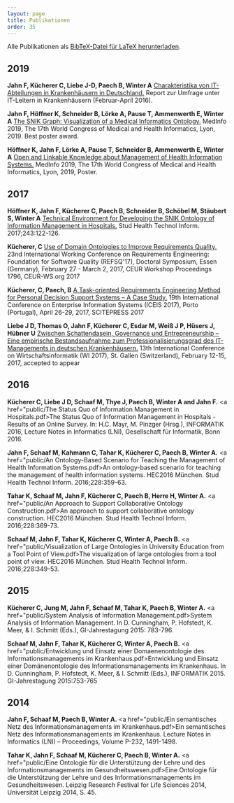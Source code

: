```yaml
---
layout: page
title: Publikationen
order: 35
---
```


Alle Publikationen als <a href="public/snik.bib" target="_blank">BibTeX-Datei für LaTeX herunterladen</a>.

## 2019

**Jahn F, Kücherer C, Liebe J-D, Paech B, Winter A**
<a href="public/Charakteristika von IT-Abteilungen in Krankenhaeusern in Deutschland.pdf">Charakteristika von IT-Abteilungen in Krankenhäusern in Deutschland.</a>
Report zur Umfrage unter IT-Leitern in Krankenhäusern (Februar-April 2016).

**Jahn F, Höffner K, Schneider B, Lörke A, Pause T, Ammenwerth E, Winter A**
<a href="public/The SNIK Graph Visualization of a Medical Informatics Ontology.pdf">The SNIK Graph: Visualization of a Medical Informatics Ontology.</a>
MedInfo 2019, The 17th World Congress of Medical and Health Informatics, Lyon, 2019.
Best poster award.

**Höffner K, Jahn F, Lörke A, Pause T, Schneider B, Ammenwerth E, Winter A**
<a href="public/Open and Linkable Knowledge About Management of Health Information Systems.pdf">Open and Linkable Knowledge about Management of Health Information Systems.</a>
MedInfo 2019, The 17th World Congress of Medical and Health Informatics, Lyon, 2019, Poster.

## 2017
**Höffner K, Jahn F, Kücherer C, Paech B, Schneider B, Schöbel M, Stäubert S, Winter A**
<a href="public/Technical Environment for Developing the SNIK Ontology of Information Management in Hospitals.pdf">Technical Environment for Developing the SNIK Ontology of Information Management in Hospitals.</a>
Stud Health Technol Inform. 2017;243:122-126.

**Kücherer, C**
<a href="public/Use of Domain Ontologies to Improve Requirements Quality.pdf">Use of Domain Ontologies to Improve Requirements Quality.</a>
23nd International Working Conference on Requirements Engineering: Foundation for Software Quality (REFSQ'17), Doctoral Symposium, Essen (Germany), February 27 - March 2, 2017, CEUR Workshop Proceedings 1796, CEUR-WS.org 2017

**Kücherer, C, Paech, B**
<a href="public/A Task-oriented Requirements Engineering Method for Personal Decision Support Systems.pdf">A Task-oriented Requirements Engineering Method for Personal Decision Support Systems – A Case Study.</a>
19th International Conference on Enterprise Information Systems (ICEIS 2017), Porto (Portugal), April 26-29, 2017, SCITEPRESS 2017

**Liebe J D, Thomas O, Jahn F, Kücherer C, Esdar M, Weiß J P, Hüsers J, Hübner U**
<a href="public/Zwischen Schattendasein Governance und Entrepreneurship.pdf">Zwischen Schattendasein, Governance und Entrepreneurship – Eine empirische Bestandsaufnahme zum Professionalisierungsgrad des IT-Managements in deutschen Krankenhäusern.</a>
13th International Conference on Wirtschaftsinformatik (WI 2017), St. Gallen (Switzerland), February 12-15, 2017, accepted to appear

## 2016
**Kücherer C, Liebe J D, Schaaf M, Thye J, Paech B, Winter A and Jahn F.**
<a href="public/The Status Quo of Information Management in Hospitals.pdf>The Status Quo of Information Management in Hospitals - Results of an Online Survey.</a>
In: H.C. Mayr, M. Pinzger (Hrsg.), INFORMATIK 2016, Lecture Notes in Informatics (LNI), Gesellschaft für Informatik, Bonn 2016.

**Jahn F, Schaaf M, Kahmann C, Tahar K, Kücherer C, Paech B, Winter A.**
<a href="public/An Ontology-Based Scenario for Teaching the Management of Health Information Systems.pdf>An ontology-based scenario for teaching the management of health information systems.</a>
HEC2016 München. Stud Health Technol Inform. 2016;228:359-63.

**Tahar K, Schaaf M, Jahn F, Kücherer C, Paech B, Herre H, Winter A.**
<a href="public/An Approach to Support Collaborative Ontology Construction.pdf>An approach to support collaborative ontology construction.</a>
HEC2016 München. Stud Health Technol Inform. 2016;228:369-73.

**Schaaf M, Jahn F, Tahar K, Kücherer C, Winter A, Paech B.**
<a href="public/Visualization of Large Ontologies in University Education from a Tool Point of View.pdf>The visualization of large ontologies from a tool point of view.</a>
HEC2016 München. Stud Health Technol Inform. 2016;228:349-53.

## 2015
**Kücherer C, Jung M, Jahn F, Schaaf M, Tahar K, Paech B, Winter A.**
<a href="public/System Analysis of Information Management.pdf>System Analysis of Information Management.</a>
In D. Cunningham, P. Hofstedt, K. Meer, & I. Schmitt (Eds.), GI-Jahrestagung 2015: 783-796.

**Schaaf M, Jahn F, Tahar K, Kücherer C, Winter A, Paech B.**
<a href="public/Entwicklung und Einsatz einer Domaenenontologie des Informationsmanagements im Krankenhaus.pdf>Entwicklung und Einsatz einer Domänenontologie des Informationsmanagements im Krankenhaus.</a>
In D. Cunningham, P. Hofstedt, K. Meer, & I. Schmitt (Eds.), INFORMATIK 2015. GI-Jahrestagung 2015:753-765

## 2014
**Jahn F, Schaaf M, Paech B, Winter A.**
<a href="public/Ein semantisches Netz des Informationsmanagements im Krankenhaus.pdf>Ein semantisches Netz des Informationsmanagements im Krankenhaus.</a>
Lecture Notes in Informatics (LNI) – Proceedings, Volume P-232, 1491-1498.

**Tahar K, Jahn F, Schaaf M, Kücherer C, Paech B, Winter A.**
<a href="public/Eine Ontologie für die Unterstützung der Lehre und des Informationsmanagements im Gesundheitswesen.pdf>Eine Ontologie für die Unterstützung der Lehre und des Informationsmanagements im Gesundheitswesen.</a>
Leipzig Research Festival for Life Sciences 2014, Universität Leipzig 2014, S. 45.

<!-- use css for superduper collapsibles -->
<!--
<link rel="stylesheet" href="public/css/collapse.css">
## Papers

<p align="center"><iframe width="560" height="630" src="public/paper_vdornauer.pdf" frameborder="0" allowfullscreen></iframe></p>

* Dornauer V, Jahn F, Hoeffner K, Winter A, Ammenwerth E. <br>**Use of Natural Language Processing for Precise Retrieval of Key Elements of Health IT Evaluation Studies.**
<p align="center"><a href="http://ebooks.iospress.nl/publication/54602">Link</a></p>

<div class="wrap-collabsible">
  <input id="collapsible0" class="toggle" type="checkbox">
  <label for="collapsible0" class="lbl-toggle">Open BibTeX</label>
  <div class="collapsible-content">
    <div class="content-inner">
      <p>
        @article{hito_nlp_paper,<br>
        author = {Dornauer, Verena and Jahn, Franziska and Höffner, Konrad and Winter, Alfred and Ammenwerth, Elske},<br>
        year = {2020},<br>
        month = {06},<br>
        pages = {95-98},<br>
        title = {Use of Natural Language Processing for Precise Retrieval of Key Elements of Health IT Evaluation Studies},<br>
        volume = {272},<br>
        journal = {Studies in health technology and informatics},<br>
        doi = {10.3233/SHTI200502}}
      </p>
    </div>
  </div>
</div>
<p align="center"><iframe width="560" height="630" src="public/paper_fjahn.pdf" frameborder="0" allowfullscreen></iframe></p>

* Jahn F, Bindel M, Hoeffner K, Ghalandari M, Schneider B, Stäubert S, Dornauer V, Karopka T, Ammenwerth E, Winter A. <br>**Towards Precise Descriptions of Medical Free/Libre and Open Source Software.**
<p align="center"><a href="https://ebooks.iospress.nl/publication/54205">Link</a></p>

<div class="wrap-collabsible">
  <input id="collapsible0" class="toggle" type="checkbox">
  <label for="collapsible0" class="lbl-toggle">Open BibTeX</label>
  <div class="collapsible-content">
    <div class="content-inner">
      <p>
        @article{hito_medfloss_paper,<br>
        author = {Jahn, Franziska and Bindel, Michelle and Hoeffner, Konrad and Ghalandari, Maryam and Schneider, Birgit and Staeubert, Sebastian and Dornauer, Verena and Karopka, Thomas and Ammenwerth, Elske and Winter, Alfred},<br>
        year = {2020},<br>
        pages = {463-468},<br>
        title = {Towards Precise Descriptions of Medical Free/Libre and Open Source Software},<br>
        volume = {270},<br>
        journal = {Digital Personalized Health and Medicine},<br>
        doi = {10.3233/SHTI200203}}
      </p>
    </div>
  </div>
</div>
## Posters
<figure>
<center>
<a href="public/gmds-2019-poster-vd.svg">
<img src="public/gmds-2019-poster-vd-400.png" alt="Developing and implementing a health IT ontology for facilitating retrieval of health IT evaluation studies"/>
</a>
</center>
<figcaption>
Developing and implementing a health IT ontology for facilitating retrieval of health IT evaluation studies.<br>
Verena Dornauer, Maryam Ghalandari, Konrad Höffner, Franziska Jahn, Alfred Winter, Elske Ammenwerth.
GMDS 2019, Dortmund.
</figcaption>
</figure>

<div class="wrap-collabsible">
  <input id="collapsible1" class="toggle" type="checkbox">
  <label for="collapsible1" class="lbl-toggle">Open BibTeX</label>
  <div class="collapsible-content">
    <div class="content-inner">
      <p>
      @INPROCEEDINGS {hitomethods1,<br>
          author    = "Verena Dornauer, Maryam Ghalandari, Konrad Höffner, Franziska Jahn, Alfred Winter, Elske Ammenwerth",<br>
          title     = "Developing and implementing a health {IT} ontology for facilitating retrieval of health {IT} evaluation studies",<br>
          booktitle = "64. Jahrestagung der Deutschen Gesellschaft für Medizinische Informatik, Biometrie und Epidemiologie e. V. (GMDS)",<br>
          year      = "2019"}
      </p>
    </div>
  </div>
</div>

<figure>
<center>
<a href="public/icimth-2019-poster-vd.svg">
<img src="public/icimth-2019-poster-vd-400.png" alt="Challenges and solutions while developing HITO&ndash;a Health IT Ontology"/>
</a>
</center>
<figcaption>
Challenges and solutions while developing HITO&ndash;a Health IT Ontology.<br>
Verena Dornauer, Maryam Ghalandari, Konrad Höffner, Franziska Jahn, Birgit Schneider, Alfred Winter, Elske Ammenwerth.
ICIMTH 2019, Athens. Best Poster Award.
</figcaption>
</figure>

<div class="wrap-collabsible">
  <input id="collapsible2" class="toggle" type="checkbox">
  <label for="collapsible2" class="lbl-toggle">Open BibTeX</label>
  <div class="collapsible-content">
    <div class="content-inner">
      <p>
      @INPROCEEDINGS {hitomethods2,<br>
          author    = "Verena Dornauer, Maryam Ghalandari, Konrad Höffner, Franziska Jahn, Birgit Schneider, Alfred Winter, Elske Ammenwerth",<br>
          title     = "Challenges and solutions while developing {HITO}–a {H}ealth {IT} {O}ntology",<br>
          booktitle = "International Conference on Informatics, Management, and Technology in Healthcare",<br>
          year      = "2019"}
      </p>
    </div>
  </div>
</div>

<figure>
<center>
<a href="public/medinfo-2019-poster-ea.svg">
<img src="public/medinfo-2019-poster-ea-400.png" alt="An Ontology for Describing Health IT Interventions: Methodological Considerations"/>
</a>
</center>
<figcaption>
An Ontology for Describing Health IT Interventions: Methodological Considerations.<br>
Elske Ammenwerth, Verena Dornauer, Maryam Ghalandari, Franziska Jahn, Nicolet de Keizer, Alfred Winter.<br>
Proceedings of Medinfo 2019, the 17th World Congress on Medical and Health Informatics, 25.-30.8.2019, Lyon.<br>
Amsterdam: IOS Press. pp. 1419-20.
</figcaption>
</figure>

<div class="wrap-collabsible">
  <input id="collapsible3" class="toggle" type="checkbox">
  <label for="collapsible3" class="lbl-toggle">Open BibTeX</label>
  <div class="collapsible-content">
    <div class="content-inner">
      <p>
      @INPROCEEDINGS {hitomethods3,<br>
        title={An Ontology for Describing Health {IT} Interventions: {M}ethodological Considerations},<br>
        author={Ammenwerth, Elske and Dornauer, Verena and Ghalandari, Maryam and Jahn, Franziska and Winter, Alfred},<br>
        journal={GMDS},<br>
        volume={264},<br>
        pages={1419--1420},<br>
        year={2019} }
      </p>
    </div>
  </div>
</div>

<script>
let myLabels = document.querySelectorAll('.lbl-toggle');

Array.from(myLabels).forEach(label => {
  label.addEventListener('keydown', e => {
    // 32 === spacebar
    // 13 === enter
    if (e.which === 32 || e.which === 13) {
      e.preventDefault();
      label.click();
    };
  });
});
</script>

## Workshops/Presentations

<p align="center">
<iframe width="560" height="315" src="https://www.youtube.com/embed/ZcF0uyZMjvQ?rel=0;autoplay=1;modestbranding=1" frameborder="0" allow="accelerometer; autoplay; encrypted-media; gyroscope; picture-in-picture" allowfullscreen></iframe></p>

Use of Natural Language Processing for Precise Retrieval of Key Elements of Health IT Evaluation Studies (Workshop with V.Dornauer)
<br>
<p align="center"><a href="https://www.youtube.com/watch?v=ZcF0uyZMjvQ">Link</a></p>

<div class="wrap-collabsible">
  <input id="collapsible4" class="toggle" type="checkbox">
  <label for="collapsible4" class="lbl-toggle">Open BibTeX</label>
  <div class="collapsible-content">
    <div class="content-inner">
      <p>
        @article{hito_nlp_workshop,<br>
        author = {Dornauer, Verena and Jahn, Franziska and Höffner, Konrad and Winter, Alfred and Ammenwerth, Elske},<br>
        year = {2020},<br>
        month = {06},<br>
        pages = {95-98},<br>
        title = {Use of Natural Language Processing for Precise Retrieval of Key Elements of Health IT Evaluation Studies},<br>
        volume = {272},<br>
        journal = {Studies in health technology and informatics},<br>
        doi = {10.3233/SHTI200502}}
      </p>
    </div>
  </div>
</div>

<p align="center"><iframe width="560" height="315" src="public/presentation_fjahn.pdf" frameborder="0" allowfullscreen></iframe></p>

An ontology for precise descriptions of medical free/libre open source software (Presentation by Franziska Jahn, Thomas Karopka et al.)
<br>
<p align="center"><a href="https://www.orthanc-server.com/static.php?page=conference-schedule">Link</a></p>

<h4>Abstract</h4>
The website medfloss.org provides a platform for retrieving medical FLOSS projects. Currently, it lists 361 projects that are described by certain characteristics like application type, license, and enterprise functions supported. The vocabulary used to describe the FLOSS projects does not describe the functionalities of FLOSS projects sufficiently in many cases. An ontology enabling systematic descriptions of medical software could help developers to clearly specify the software’s functionalities and make FLOSS projects on medfloss.org even better retrievable and comparable.

HITO, the health IT ontology, is developed by an Austrian-German research team in order to support systematic descriptions of medical software. HITO integrates different existing taxonomies (e.g. parts of SNOMED CT, WHO classification of digital interventions) and software characteristics found in literature. To describe FLOSS projects on medfloss.org using HITO, the support of the FLOSS community is needed.
-->
